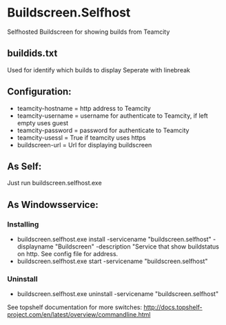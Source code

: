 # Buildscreen.Selfhost
Selfhosted Buildscreen for showing builds from Teamcity

## buildids.txt
Used for identify which builds to display
Seperate with linebreak

## Configuration:
* teamcity-hostname = http address to Teamcity
* teamcity-username = username for authenticate to Teamcity, if left empty uses guest
* teamcity-password = password for authenticate to Teamcity
* teamcity-usessl = True if teamcity uses https
* buildscreen-url = Url for displaying buildscreen

## As Self:
Just run buildscreen.selfhost.exe

## As Windowsservice:
### Installing 
* buildscreen.selfhost.exe install -servicename "buildscreen.selfhost" -displayname "Buildscreen" -description "Service that show buildstatus on http. See config file for address.
* buildscreen.selfhost.exe start -servicename "buildscreen.selfhost"

### Uninstall
* buildscreen.selfhost.exe uninstall -servicename "buildscreen.selfhost"

See topshelf documentation for more switches:
http://docs.topshelf-project.com/en/latest/overview/commandline.html

